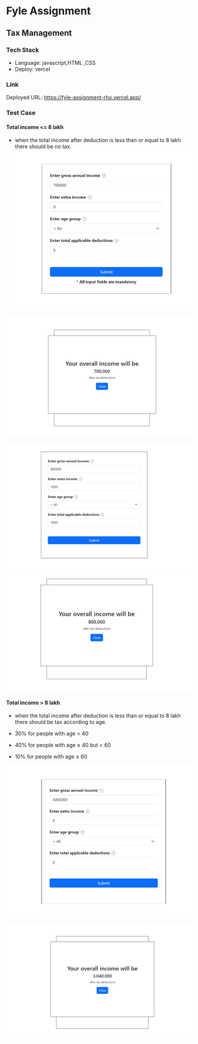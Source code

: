 # Fyle Assignment
## Tax Management

### Tech Stack
- Language: javascript,HTML ,CSS
- Deploy: vercel

### Link
Deployed URL: https://fyle-assignment-rho.vercel.app/

### Test Case 

#### Total income <= 8 lakh
- when the total income after deduction is less than or equal to 8 lakh there should be no tax.
![alt text](lessthan8lakh.jpg)

![alt text](resbelow8lakh.jpg)

![alt text](8lakh.jpg)

![alt text](res8lakh.jpg)

#### Total income > 8 lakh
- when the total income after deduction is less than or equal to 8 lakh there should be tax according to age.

- 30% for people with age < 40
- 40% for people with age ≥ 40 but < 60
- 10% for people with age ≥ 60

![alt text](above8.jpg)

![alt text](res8above.jpg)